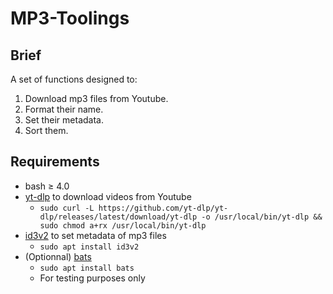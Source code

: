 # MP3-Toolings

## Brief

A set of functions designed to:
1. Download mp3 files from Youtube.
2. Format their name.
3. Set their metadata.
4. Sort them.

## Requirements

- bash ≥ 4.0
- [yt-dlp](https://github.com/yt-dlp/yt-dlp) to download videos from Youtube
    - `sudo curl -L https://github.com/yt-dlp/yt-dlp/releases/latest/download/yt-dlp -o /usr/local/bin/yt-dlp && sudo chmod a+rx /usr/local/bin/yt-dlp`
- [id3v2](https://github.com/myers/id3v2) to set metadata of mp3 files
    - `sudo apt install id3v2`
- (Optionnal) [bats]()
    - `sudo apt install bats`
    - For testing purposes only